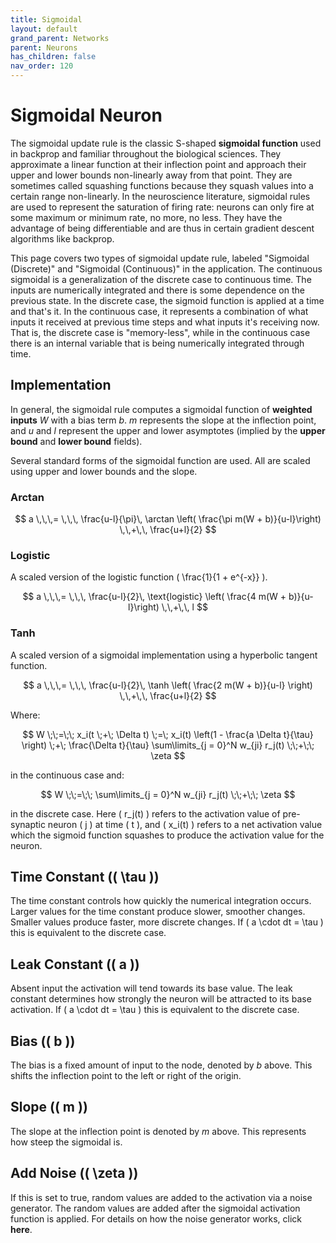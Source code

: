 ```yaml
---
title: Sigmoidal
layout: default
grand_parent: Networks
parent: Neurons
has_children: false
nav_order: 120
---
```


# Sigmoidal Neuron

The sigmoidal update rule is the classic S-shaped **sigmoidal function** used in backprop and familiar throughout the biological sciences. They approximate a linear function at their inflection point and approach their upper and lower bounds non-linearly away from that point. They are sometimes called squashing functions because they squash values into a certain range non-linearly. In the neuroscience literature, sigmoidal rules are used to represent the saturation of firing rate: neurons can only fire at some maximum or minimum rate, no more, no less. They have the advantage of being differentiable and are thus in certain gradient descent algorithms like backprop.

This page covers two types of sigmoidal update rule, labeled "Sigmoidal (Discrete)" and "Sigmoidal (Continuous)" in the application. The continuous sigmoidal is a generalization of the discrete case to continuous time. The inputs are numerically integrated and there is some dependence on the previous state. In the discrete case, the sigmoid function is applied at a time and that's it. In the continuous case, it represents a combination of what inputs it received at previous time steps and what inputs it's receiving now. That is, the discrete case is "memory-less", while in the continuous case there is an internal variable that is being numerically integrated through time.

## Implementation

In general, the sigmoidal rule computes a sigmoidal function of **weighted inputs** *W* with a bias term *b*. *m* represents the slope at the inflection point, and *u* and *l* represent the upper and lower asymptotes (implied by the **upper bound** and **lower bound** fields).

Several standard forms of the sigmoidal function are used. All are scaled using upper and lower bounds and the slope.

### Arctan

$$
a \,\,\,= \,\,\, \frac{u-l}{\pi}\, \arctan \left( \frac{\pi m(W + b)}{u-l}\right) \,\,+\,\, \frac{u+l}{2}
$$

### Logistic

A scaled version of the logistic function \( \frac{1}{1 + e^{-x}} \).

$$
a \,\,\,= \,\,\, \frac{u-l}{2}\, \text{logistic} \left( \frac{4 m(W + b)}{u-l}\right) \,\,+\,\, l
$$

### Tanh

A scaled version of a sigmoidal implementation using a hyperbolic tangent function.

$$
a \,\,\,= \,\,\, \frac{u-l}{2}\, \tanh \left( \frac{2 m(W + b)}{u-l} \right)  \,\,+\,\, \frac{u+l}{2}
$$

Where:

$$
W \;\;=\;\; x_i(t \;+\; \Delta t) \;=\; x_i(t) \left(1 - \frac{a \Delta t}{\tau} \right) \;+\; \frac{\Delta t}{\tau} \sum\limits_{j = 0}^N w_{ji} r_j(t) \;\;+\;\; \zeta
$$

in the continuous case and:

$$
W \;\;=\;\; \sum\limits_{j = 0}^N w_{ji} r_j(t) \;\;+\;\; \zeta
$$

in the discrete case. Here \( r_j(t) \) refers to the activation value of pre-synaptic neuron \( j \) at time \( t \), and \( x_i(t) \) refers to a net activation value which the sigmoid function squashes to produce the activation value for the neuron.

## Time Constant (\( \tau \))

The time constant controls how quickly the numerical integration occurs. Larger values for the time constant produce slower, smoother changes. Smaller values produce faster, more discrete changes. If \( a \cdot dt = \tau \) this is equivalent to the discrete case.

## Leak Constant (\( a \))

Absent input the activation will tend towards its base value. The leak constant determines how strongly the neuron will be attracted to its base activation. If \( a \cdot dt = \tau \) this is equivalent to the discrete case.

## Bias (\( b \))

The bias is a fixed amount of input to the node, denoted by *b* above. This shifts the inflection point to the left or right of the origin.

## Slope (\( m \))

The slope at the inflection point is denoted by *m* above. This represents how steep the sigmoidal is.

## Add Noise (\( \zeta \))

If this is set to true, random values are added to the activation via a noise generator. The random values are added after the sigmoidal activation function is applied. For details on how the noise generator works, click **here**.